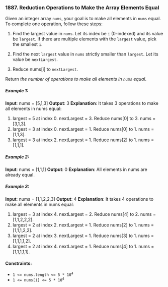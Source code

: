 ### 1887. Reduction Operations to Make the Array Elements Equal

Given an integer array `nums`, your goal is to make all elements in `nums` equal. To complete one operation, follow these steps:

1. Find the largest value in `nums`. Let its index be `i` (0-indexed) and its value be `largest`. If there are multiple elements with the `largest` value, pick the smallest `i`.

2. Find the next `largest` value in `nums` strictly smaller than `largest`. Let its value be `nextLargest`.

3. Reduce nums[i] to `nextLargest`.

Return _the number of operations to make all elements in `nums` equal_.

##### Example 1:

**Input**: nums = [5,1,3]
**Output**: 3
**Explanation**: It takes 3 operations to make all elements in nums equal:

1. largest = 5 at index 0. nextLargest = 3. Reduce nums[0] to 3. nums = [3,1,3].
2. largest = 3 at index 0. nextLargest = 1. Reduce nums[0] to 1. nums = [1,1,3].
3. largest = 3 at index 2. nextLargest = 1. Reduce nums[2] to 1. nums = [1,1,1].

##### Example 2:

**Input**: nums = [1,1,1]
**Output**: 0
**Explanation**: All elements in nums are already equal.

##### Example 3:

**Input**: nums = [1,1,2,2,3]
**Output**: 4
**Explanation**: It takes 4 operations to make all elements in nums equal:

1. largest = 3 at index 4. nextLargest = 2. Reduce nums[4] to 2. nums = [1,1,2,2,2].
2. largest = 2 at index 2. nextLargest = 1. Reduce nums[2] to 1. nums = [1,1,1,2,2].
3. largest = 2 at index 3. nextLargest = 1. Reduce nums[3] to 1. nums = [1,1,1,1,2].
4. largest = 2 at index 4. nextLargest = 1. Reduce nums[4] to 1. nums = [1,1,1,1,1].

#### Constraints:

-   <code>1 <= nums.length <= 5 \* 10<sup>4</sup></code>
-   <code>1 <= nums[i] <= 5 \* 10<sup>4</sup></code>
